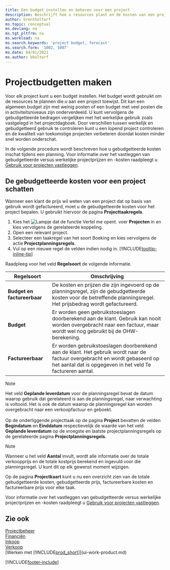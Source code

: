 ```yaml
---
title: Een budget instellen en beheren voor een project
description: Beschrijft hoe u resources plant en de kosten van een project voorspelt en beheert door een budget voor elk project in te stellen.
author: brentholtorf
ms.topic: conceptual
ms.devlang: na
ms.tgt_pltfrm: na
ms.workload: na
ms.search.keywords: 'project budget, forecast'
ms.search.form: '1002, 1007'
ms.date: 04/01/2021
ms.author: bholtorf
---
```

# Projectbudgetten maken

Voor elk project kunt u een budget instellen. Het budget wordt gebruikt om de resources te plannen die.u aan een project toewijst. Dit kan een algemeen budget zijn met weinig posten of een budget met veel posten die in activiteitsniveaus zijn onderverdeeld. U kunt vervolgens de gebudgetteerde bedragen vergelijken met het werkelijke gebruik zoals vastgelegd in het projectdagboek. Door verschillen tussen werkelijk en gebudgetteerd gebruik te controleren kunt u een lopend project controleren en de kwaliteit van toekomstige projecten verbeteren doordat kosten minder snel worden onderschat.

In de volgende procedure wordt beschreven hoe u gebudgetteerde kosten inschat tijdens een planning. Voor informatie over het vastleggen van gebudgetteerde versus werkelijke projectprijzen en -kosten raadpleegt u [Gebruik voor projecten vastleggen](projects-how-record-job-usage.md).  

## <a name="JobBudgetCosts"></a> De gebudgetteerde kosten voor een project schatten
Wanneer een klant de prijs wil weten van een project dat op basis van gebruik wordt gefactureerd, moet u de gebudgetteerde kosten voor het project bepalen. U gebruikt hiervoor de pagina **Projecttaakregels**.

1. Kies het ![Lampje dat de functie Vertel me opent.](media/ui-search/search_small.png "Vertel me wat u wilt doen") voer **Projecten** in en kies vervolgens de gerelateerde koppeling.  
2. Open een relevant project.
3. Selecteer een taakregel van het soort Boeking en kies vervolgens de actie **Projectplanningsregels**.
4. Vul op een nieuwe regel de velden indien nodig in. [!INCLUDE[tooltip-inline-tip](includes/tooltip-inline-tip_md.md)]   

Raadpleeg voor het veld **Regelsoort** de volgende informatie.  

| Regelsoort | Omschrijving |
| --- | --- |
| **Budget en factureerbaar** |De kosten en prijzen die zijn ingevoerd op de planningsregel, zijn de gebudgetteerde kosten voor de betreffende planningsregel. Het prijsbedrag wordt gefactureerd. |
| **Budget** |Er worden geen gebruikstoeslagen doorberekend aan de klant. Gebruik kan nooit worden overgebracht naar een factuur, maar wordt wel nog gebruikt bij de OHW-berekening. |
| **Factureerbaar** |Er worden gebruikstoeslagen doorberekend aan de klant. Het gebruik wordt naar de factuur overgebracht en wordt gebaseerd op het aantal dat is opgegeven in het veld Te factureren aantal. |

> [!NOTE]  
> Het veld **Geplande leverdatum** voor de planningsregel bevat de datum waarop gebruik dat gerelateerd is aan de planningsregel, naar verwachting is voltooid. Het is ook de datum waarop de planningsregel kan worden overgebracht naar een verkoopfactuur en geboekt. <br /><br /> Op de onderliggende projecttaak op de pagina **Project** bevatten de velden **Begindatum** en **Einddatum** respectievelijk de waarde van het veld **Geplande leverdatum** op de vroegste en laatste projectplanningsregels op de gerelateerde pagina **Projectplanningsregels**.

> [!NOTE]  
>   Wanneer u het veld **Aantal** invult, wordt alle informatie over de totale verkoopprijs en de totale kostprijs berekend en ingevuld voor die planningsregel. U kunt dit op elk gewenst moment wijzigen.

Op de pagina **Projectkaart** kunt u nu een overzicht zien van de totale gebudgetteerde kosten, gebudgetteerde prijs, factureerbare kosten en factureerbare prijs voor elke taak.

Voor informatie over het vastleggen van gebudgetteerde versus werkelijke projectprijzen en -kosten raadpleegt u [Gebruik voor projecten vastleggen](projects-how-record-job-usage.md).

## Zie ook

[Projectbeheer](projects-manage-projects.md)  
[Financiën](finance.md)  
[Inkoop](purchasing-manage-purchasing.md)  
[Verkoop](sales-manage-sales.md)  
[Werken met [!INCLUDE[prod_short](includes/prod_short.md)]](ui-work-product.md)  


[!INCLUDE[footer-include](includes/footer-banner.md)]
